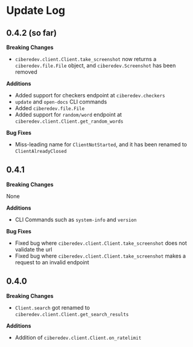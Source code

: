 # Update Log

## 0.4.2 (so far)

**Breaking Changes**

- `ciberedev.client.Client.take_screenshot` now returns a `ciberedev.file.File` object, and `ciberedev.Screenshot` has been removed

**Additions**

- Added support for checkers endpoint at `ciberedev.checkers`
- `update` and `open-docs` CLI commands
- Added `ciberedev.file.File`
- Added support for `random/word` endpoint at `ciberedev.client.Client.get_random_words`

**Bug Fixes**

- Miss-leading name for `ClientNotStarted`, and it has been renamed to `ClientAlreadyClosed`

## 0.4.1

**Breaking Changes**

None

**Additions**

- CLI Commands such as `system-info` and `version`

**Bug Fixes**

- Fixed bug where `ciberedev.client.Client.take_screenshot` does not validate the url
- Fixed bug where `ciberedev.client.Client.take_screenshot` makes a request to an invalid endpoint

## 0.4.0

**Breaking Changes**

- `Client.search` got renamed to `ciberedev.client.Client.get_search_results`

**Additions**

- Addition of `ciberedev.client.Client.on_ratelimit`
